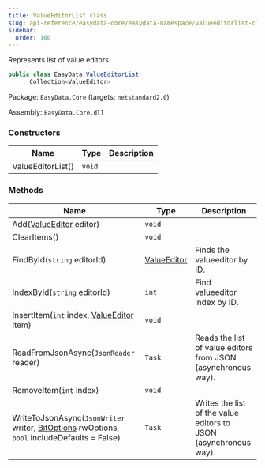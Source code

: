 ```yaml
---
title: ValueEditorList class
slug: api-reference/easydata-core/easydata-namespace/valueeditorlist-class
sidebar:
  order: 100
---
```


Represents list of value editors
```csharp
public class EasyData.ValueEditorList
    : Collection<ValueEditor>

```
Package: `EasyData.Core` (targets: `netstandard2.0`)

Assembly: `EasyData.Core.dll`

### Constructors

| Name | Type | Description | 
| --- | --- | --- | 
| ValueEditorList() | `void` |  | 


### Methods

| Name | Type | Description | 
| --- | --- | --- | 
| Add([ValueEditor](///////////////easyquery/docs/api-reference/easydata-core/easydata-namespace/valueeditor-class) editor) | `void` |  | 
| ClearItems() | `void` |  | 
| FindById(`string` editorId) | [ValueEditor](///////////////easyquery/docs/api-reference/easydata-core/easydata-namespace/valueeditor-class) | Finds the valueeditor by ID. | 
| IndexById(`string` editorId) | `int` | Find valueeditor index by ID. | 
| InsertItem(`int` index, [ValueEditor](///////////////easyquery/docs/api-reference/easydata-core/easydata-namespace/valueeditor-class) item) | `void` |  | 
| ReadFromJsonAsync(`JsonReader` reader) | `Task` | Reads the list of value editors from JSON (asynchronous way). | 
| RemoveItem(`int` index) | `void` |  | 
| WriteToJsonAsync(`JsonWriter` writer, [BitOptions](///////////////easyquery/docs/api-reference/easydata-core/easydata-namespace/bitoptions-class) rwOptions, `bool` includeDefaults = False) | `Task` | Writes the list of the value editors to JSON (asynchronous way). |
